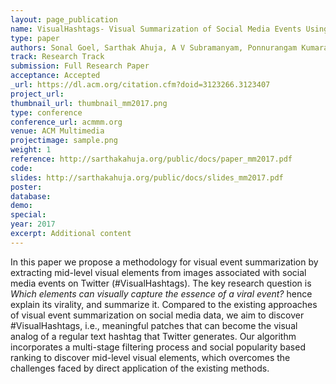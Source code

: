 ```yaml
---
layout: page_publication
name: VisualHashtags- Visual Summarization of Social Media Events Using Mid-Level Visual Elements
type: paper
authors: Sonal Goel, Sarthak Ahuja, A V Subramanyam, Ponnurangam Kumaraguru
track: Research Track
submission: Full Research Paper
acceptance: Accepted
_url: https://dl.acm.org/citation.cfm?doid=3123266.3123407
project_url: 
thumbnail_url: thumbnail_mm2017.png
type: conference
conference_url: acmmm.org
venue: ACM Multimedia
projectimage: sample.png
weight: 1
reference: http://sarthakahuja.org/public/docs/paper_mm2017.pdf
code:
slides: http://sarthakahuja.org/public/docs/slides_mm2017.pdf
poster: 
database: 
demo: 
special: 
year: 2017
excerpt: Additional content
---
```

In this paper we propose a methodology for visual event summarization
by extracting mid-level visual elements from images
associated with social media events on Twitter (#VisualHashtags).
The key research question is <i>Which elements can visually capture the
essence of a viral event?</i> hence explain its virality, and summarize
it. Compared to the existing approaches of visual event summarization
on social media data, we aim to discover #VisualHashtags, i.e.,
meaningful patches that can become the visual analog of a regular
text hashtag that Twitter generates. Our algorithm incorporates a
multi-stage filtering process and social popularity based ranking to
discover mid-level visual elements, which overcomes the challenges
faced by direct application of the existing methods.
